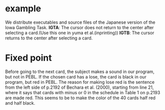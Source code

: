 # example
We distribute executables and source files of the Japanese version of the Iowa Gambling Task. 
**IGTA**: The cursor does not return to the center after selecting a card.(Use this one in yuma et al.(inprinting))
**IGTB**: The cursor returns to the center after selecting a card.
# Fixed point
Before going to the next card, the subject makes a sound in our program, but not in PEBL.
If the chosen card has a lose, the card is black in our program, but red in PEBL.
The reason for making lose red is the sentence from the left side of p.2192 of Bechara et al. (2000), starting from line 21, where it says that cards with minus or 0 in the schedule in Table 1 on p.2193 are made red. This seems to be to make the color of the 40 cards half red and half black.
